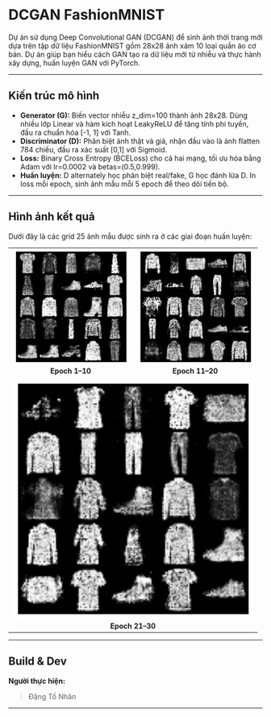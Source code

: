 # DCGAN FashionMNIST

Dự án sử dụng Deep Convolutional GAN (DCGAN) để sinh ảnh thời trang mới dựa trên tập dữ liệu FashionMNIST gồm 28x28 ảnh xám 10 loại quần áo cơ bản. Dự án giúp bạn hiểu cách GAN tạo ra dữ liệu mới từ nhiễu và thực hành xây dựng, huấn luyện GAN với PyTorch.

---

## Kiến trúc mô hình

- **Generator (G):** Biến vector nhiễu z_dim=100 thành ảnh 28x28. Dùng nhiều lớp Linear và hàm kích hoạt LeakyReLU để tăng tính phi tuyến, đầu ra chuẩn hóa [-1, 1] với Tanh.
- **Discriminator (D):** Phân biệt ảnh thật và giả, nhận đầu vào là ảnh flatten 784 chiều, đầu ra xác suất [0,1] với Sigmoid.
- **Loss:** Binary Cross Entropy (BCELoss) cho cả hai mạng, tối ưu hóa bằng Adam với lr=0.0002 và betas=(0.5,0.999).
- **Huấn luyện:** D alternately học phân biệt real/fake, G học đánh lừa D. In loss mỗi epoch, sinh ảnh mẫu mỗi 5 epoch để theo dõi tiến bộ.

---

## Hình ảnh kết quả

Dưới đây là các grid 25 ảnh mẫu được sinh ra ở các giai đoạn huấn luyện:

<div align="center">

<table>
  <tr>
    <td align="center">
      <img src="https://github.com/HitDrama/DCgan-Fashionmnist-Generator/blob/main/static/epoch5-10.png" alt="Epoch 1-10" width="230"/>
      <br/>
      <b>Epoch 1–10</b>
    </td>
    <td align="center">
      <img src="https://github.com/HitDrama/DCgan-Fashionmnist-Generator/blob/main/static/epoch15-20.png" alt="Epoch 11-20" width="230"/>
      <br/>
      <b>Epoch 11–20</b>
    </td>
  </tr>
  <tr>
    <td colspan="2" align="center">
      <img src="https://github.com/HitDrama/DCgan-Fashionmnist-Generator/blob/main/static/epoch25-30.png" alt="Epoch 21-30" width="480"/>
      <br/>
      <b>Epoch 21–30</b>
    </td>
  </tr>
</table>

</div>




---

## Build & Dev

**Người thực hiện:**  
> Đặng Tố Nhân

---

